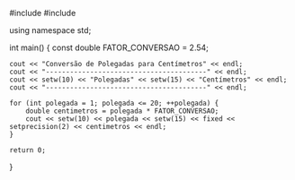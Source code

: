 #include <iostream>
#include <iomanip>  

using namespace std;

int main() {
    const double FATOR_CONVERSAO = 2.54;

    cout << "Conversão de Polegadas para Centímetros" << endl;
    cout << "----------------------------------------" << endl;
    cout << setw(10) << "Polegadas" << setw(15) << "Centímetros" << endl;
    cout << "----------------------------------------" << endl;

    for (int polegada = 1; polegada <= 20; ++polegada) {
        double centimetros = polegada * FATOR_CONVERSAO;
        cout << setw(10) << polegada << setw(15) << fixed << setprecision(2) << centimetros << endl;
    }

    return 0;
}
